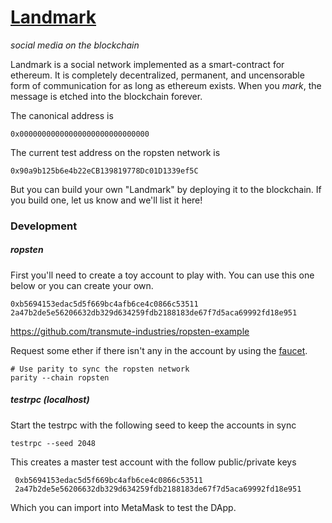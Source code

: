 # [Landmark](https://thoppe.github.io/ethereum_Landmark/)
_social media on the blockchain_

Landmark is a social network implemented as a smart-contract for ethereum.
It is completely decentralized, permanent, and uncensorable form of communication for as long as ethereum exists.
When you _mark_, the message is etched into the blockchain forever.

The canonical address is

    0x00000000000000000000000000000

The current test address on the ropsten network is

    0x90a9b125b6e4b22eCB139819778Dc01D1339ef5C

But you can build your own "Landmark" by deploying it to the blockchain.
If you build one, let us know and we'll list it here!

### Development

##### *ropsten*

First you'll need to create a toy account to play with. You can use this one below or you can create your own.

    0xb5694153edac5d5f669bc4afb6ce4c0866c53511
    2a47b2de5e56206632db329d634259fdb2188183de67f7d5aca69992fd18e951

https://github.com/transmute-industries/ropsten-example

Request some ether if there isn't any in the account by using the [faucet](https://faucet.metamask.io/).

    # Use parity to sync the ropsten network
    parity --chain ropsten


##### *testrpc* (localhost)

Start the testrpc with the following seed to keep the accounts in sync

    testrpc --seed 2048

This creates a master test account with the follow public/private keys

     0xb5694153edac5d5f669bc4afb6ce4c0866c53511
     2a47b2de5e56206632db329d634259fdb2188183de67f7d5aca69992fd18e951

Which you can import into MetaMask to test the DApp.